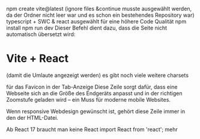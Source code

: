  npm create vite@latest (ignore files &continue musste ausgewählt werden, da der Ordner nicht leer war und es schon ein bestehendes Repository war)
 typescript + SWC & react ausgewählt für eine höhere Code Qualität
 npm install
 npm run dev
Dieser Befehl dient dazu, dass die Seite nicht automatisch übersetzt wird:
<h1 translate="no">Vite + React</h1>

<meta charset="UTF-8" />  (damit die Umlaute angezeigt werden)
es gibt noch viele weitere charsets

<link rel="icon" type="image/svg+xml" href="/vite.svg" />
für das Favicon in der Tab-Anzeige

<meta name="viewport" content="width=device-width, initial-scale=1.0" />
Diese Zeile sorgt dafür, dass eine Webseite sich an die Größe des Endgeräts anpasst und in der richtigen Zoomstufe geladen wird – ein Muss für moderne mobile Websites.

Wenn responsive Webdesign gewünscht ist, gehört diese Zeile immer in den <head> der HTML-Datei.

Ab React 17 braucht man keine React import React from 'react'; mehr

